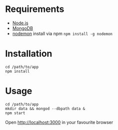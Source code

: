 # Requirements

* [Node.js](http://nodejs.org/)
* [MongoDB](http://www.mongodb.org/)
* [nodemon](https://github.com/remy/nodemon) install via npm ```npm install -g nodemon```

# Installation

```
cd /path/to/app
npm install
```

# Usage

```
cd /path/to/app
mkdir data && mongod --dbpath data &
npm start
```

Open [http://localhost:3000](http://localhost:3000 ) in your favourite browser
